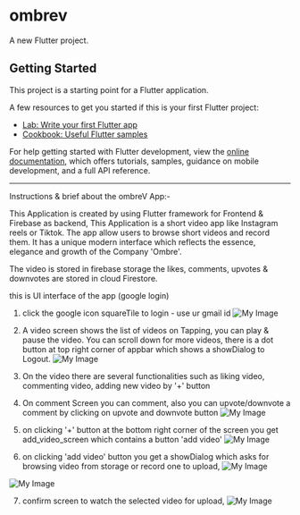 # ombrev

A new Flutter project.

## Getting Started

This project is a starting point for a Flutter application.

A few resources to get you started if this is your first Flutter project:

- [Lab: Write your first Flutter app](https://docs.flutter.dev/get-started/codelab)
- [Cookbook: Useful Flutter samples](https://docs.flutter.dev/cookbook)

For help getting started with Flutter development, view the
[online documentation](https://docs.flutter.dev/), which offers tutorials,
samples, guidance on mobile development, and a full API reference.

-----------------------------------------------------------------------------------------------------
Instructions & brief about the ombreV App:- 


This Application is created by using Flutter framework for Frontend & Firebase as backend,
This Application is a short video app like Instagram reels or Tiktok. The
app allow users to browse short videos and record them. It has a unique modern interface
which reflects the essence, elegance and growth of the Company 'Ombre'. 

The video is stored in firebase storage
the likes, comments, upvotes & downvotes  are stored in cloud Firestore. 






this is UI interface of the app (google login)
1. click the google icon squareTile to login - use ur gmail id
![My Image](images/login_screen.jpeg)


2. A video screen shows the list of videos on Tapping, you can play & pause the video. You can scroll down for more videos,
there is a dot button at top right corner of appbar which shows a showDialog to Logout.
![My Image](images/video_screen.jpeg)

3. On the video there are several functionalities such as liking video, commenting video, adding new video by '+' button
 
4. On comment Screen you can comment, also you can upvote/downvote a comment by clicking on upvote and downvote button
![My Image](images/comment_screen.jpeg)


5. on clicking '+' button at the bottom right corner of the screen you get add_video_screen which contains a button 'add video'
![My Image](images/add_video_screen.jpeg)

6. on clicking 'add video' button you get a showDialog which asks for browsing video from storage or record one to upload,
![My Image](images/pick_record.jpeg)

![My Image](images/pick_video.jpeg)

7. confirm screen to watch the selected video for upload,
![My Image](images/confirm_screen.jpeg)




